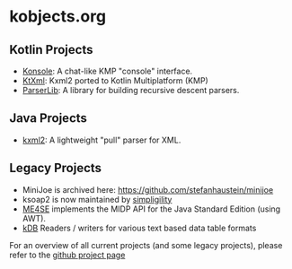 # kobjects.org

## Kotlin Projects

- [Konsole](http://github.com/kobjects/konsole): A chat-like KMP "console" interface.
- [KtXml](https://github.com/kobjects/ktxml): Kxml2 ported to Kotlin Multiplatform (KMP)
- [ParserLib](http://github.com/kobjects/parserlib): A library for building recursive descent parsers.

## Java Projects

- [kxml2](https://github.com/kobjects/kxml2): A lightweight "pull" parser for XML.

## Legacy Projects

- MiniJoe is archived here: https://github.com/stefanhaustein/minijoe
- ksoap2 is now maintained by [simpligility](http://simpligility.github.io/ksoap2-android/index.html)
- [ME4SE](http://me4se.org) implements the MIDP API for the Java Standard Edition (using AWT).
- [kDB](http://github.com/kobjects/kdb) Readers / writers for various text based data table formats


For an overview of all current projects (and some legacy projects), please refer to the [github project page](https://github.com/kobjects)

